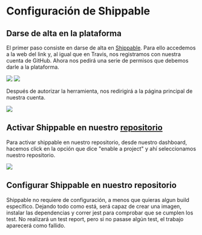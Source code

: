 # Configuración de Shippable

## Darse de alta en la plataforma

El primer paso consiste en darse de alta en [Shippable](https://app.shippable.com/). Para ello accedemos a la web del link y, al igual que en Travis, nos registramos con nuestra cuenta de GitHub. Ahora nos pedirá una serie de permisos que debemos darle a la plataforma.

![](img/shippable-auth)
![](img/shippable-auth2)

Después de autorizar la herramienta, nos redirigirá a la página principal de nuestra cuenta.

![](img/shippable-home)

## Activar Shippable en nuestro [repositorio](https://github.com/torchu/GymBot)

Para activar shippable en nuestro repositorio, desde nuestro dashboard, hacemos click en la opción que dice "enable a project" y ahí seleccionamos nuestro repositorio.

![](img/shippable-enable)

## Configurar Shippable en nuestro repositorio

Shippable no requiere de configuración, a menos que quieras algun build específico. Dejando todo como está, será capaz de crear una imagen, instalar las dependencias y correr jest para comprobar que se cumplen los test. No realizará un test report, pero si no pasase algún test, el trabajo aparecerá como fallido.
